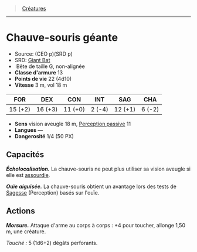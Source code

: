 ﻿---
!MonsterItem
Family: MonsterHD
Type: Bête
Size: G
Alignment: non-alignée
ArmorClass: 13
HitPoints: 22 (4d10)
Speed: 3 m, vol 18 m
Strength: 15 (+2)
Dexterity: 16 (+3)
Constitution: 11 (+0)
Intelligence: ' 2 (-4)'
Wisdom: 12 (+1)
Charisma: ' 6 (-2)'
Senses: vision aveugle 18 m, [Perception passive](hd_abilities_dexterity_perception_passive.md) 11
Languages: —
Challenge: 1/4 (50 PX)
Id: monsters_hd.md#chauve-souris-géante
ParentLink: monsters_hd.md#créatures
Name: Chauve-souris géante
ParentName: Créatures
NameLevel: 1
AltName: '[Giant Bat](srd_monsters_giant_bat.md)'
Source: (CEO p)(SRD p)
Attributes:
  Name: Chauve-souris géante
  Markdown: >+
    # <!--Name-->Chauve-souris géante<!--/Name-->


    - Source: <!--Source-->(CEO p)(SRD p)<!--/Source-->

    - SRD: <!--AltName-->[Giant Bat](srd_monsters_giant_bat.md)<!--/AltName-->

    -  <!--Type-->Bête<!--/Type--> de taille <!--Size-->G<!--/Size-->, <!--Alignment-->non-alignée<!--/Alignment-->

    - **Classe d'armure** <!--ArmorClass-->13<!--/ArmorClass-->

    - **Points de vie** <!--HitPoints-->22 (4d10)<!--/HitPoints-->

    - **Vitesse** <!--Speed-->3 m, vol 18 m<!--/Speed-->


    |FOR|DEX|CON|INT|SAG|CHA|

    |---|---|---|---|---|---|

    |<!--Strength-->15 (+2)<!--/Strength-->|<!--Dexterity-->16 (+3)<!--/Dexterity-->|<!--Constitution-->11 (+0)<!--/Constitution-->|<!--Intelligence--> 2 (-4)<!--/Intelligence-->|<!--Wisdom-->12 (+1)<!--/Wisdom-->|<!--Charisma--> 6 (-2)<!--/Charisma-->|


    - **Sens** <!--Senses-->vision aveugle 18 m, [Perception passive](hd_abilities_dexterity_perception_passive.md) 11<!--/Senses-->

    - **Langues** <!--Languages-->—<!--/Languages-->

    - **Dangerosité** <!--Challenge-->1/4 (50 PX)<!--/Challenge-->


    ## Capacités


    **_Écholocalisation._** La chauve-souris ne peut plus utiliser sa vision aveugle si elle est [assourdie](hd_conditions_assourdi.md).


    **_Ouïe aiguisée._** La chauve-souris obtient un avantage lors des tests de [Sagesse](hd_abilities_wisdom.md) (Perception) basés sur l'ouïe.


    ## Actions


    **_Morsure._** Attaque d'arme au corps à corps : +4 pour toucher, allonge 1,50 m, une créature.


    _Touché :_ 5 (1d6+2) dégâts perforants.

  Source: (CEO p)(SRD p)
  AltName: '[Giant Bat](srd_monsters_giant_bat.md)'
  Type: Bête
  Size: G
  Alignment: non-alignée
  ArmorClass: 13
  HitPoints: 22 (4d10)
  Speed: 3 m, vol 18 m
  Strength: 15 (+2)
  Dexterity: 16 (+3)
  Constitution: 11 (+0)
  Intelligence: ' 2 (-4)'
  Wisdom: 12 (+1)
  Charisma: ' 6 (-2)'
  Senses: vision aveugle 18 m, [Perception passive](hd_abilities_dexterity_perception_passive.md) 11
  Languages: —
  Challenge: 1/4 (50 PX)
AttributesDictionary: >+
  Name: Chauve-souris géante

  Markdown: >+

    # <!--Name-->Chauve-souris géante<!--/Name-->





    - Source: <!--Source-->(CEO p)(SRD p)<!--/Source-->



    - SRD: <!--AltName-->[Giant Bat](srd_monsters_giant_bat.md)<!--/AltName-->



    -  <!--Type-->Bête<!--/Type--> de taille <!--Size-->G<!--/Size-->, <!--Alignment-->non-alignée<!--/Alignment-->



    - **Classe d'armure** <!--ArmorClass-->13<!--/ArmorClass-->



    - **Points de vie** <!--HitPoints-->22 (4d10)<!--/HitPoints-->



    - **Vitesse** <!--Speed-->3 m, vol 18 m<!--/Speed-->





    |FOR|DEX|CON|INT|SAG|CHA|



    |---|---|---|---|---|---|



    |<!--Strength-->15 (+2)<!--/Strength-->|<!--Dexterity-->16 (+3)<!--/Dexterity-->|<!--Constitution-->11 (+0)<!--/Constitution-->|<!--Intelligence--> 2 (-4)<!--/Intelligence-->|<!--Wisdom-->12 (+1)<!--/Wisdom-->|<!--Charisma--> 6 (-2)<!--/Charisma-->|





    - **Sens** <!--Senses-->vision aveugle 18 m, [Perception passive](hd_abilities_dexterity_perception_passive.md) 11<!--/Senses-->



    - **Langues** <!--Languages-->—<!--/Languages-->



    - **Dangerosité** <!--Challenge-->1/4 (50 PX)<!--/Challenge-->





    ## Capacités





    **_Écholocalisation._** La chauve-souris ne peut plus utiliser sa vision aveugle si elle est [assourdie](hd_conditions_assourdi.md).





    **_Ouïe aiguisée._** La chauve-souris obtient un avantage lors des tests de [Sagesse](hd_abilities_wisdom.md) (Perception) basés sur l'ouïe.





    ## Actions





    **_Morsure._** Attaque d'arme au corps à corps : +4 pour toucher, allonge 1,50 m, une créature.





    _Touché :_ 5 (1d6+2) dégâts perforants.



  Source: (CEO p)(SRD p)

  AltName: '[Giant Bat](srd_monsters_giant_bat.md)'

  Type: Bête

  Size: G

  Alignment: non-alignée

  ArmorClass: 13

  HitPoints: 22 (4d10)

  Speed: 3 m, vol 18 m

  Strength: 15 (+2)

  Dexterity: 16 (+3)

  Constitution: 11 (+0)

  Intelligence: ' 2 (-4)'

  Wisdom: 12 (+1)

  Charisma: ' 6 (-2)'

  Senses: vision aveugle 18 m, [Perception passive](hd_abilities_dexterity_perception_passive.md) 11

  Languages: —

  Challenge: 1/4 (50 PX)

---
> [Créatures](hd_monsters.md)

---

# Chauve-souris géante

- Source: (CEO p)(SRD p)
- SRD: [Giant Bat](srd_monsters_giant_bat.md)
-  Bête de taille G, non-alignée
- **Classe d'armure** 13
- **Points de vie** 22 (4d10)
- **Vitesse** 3 m, vol 18 m

|FOR|DEX|CON|INT|SAG|CHA|
|---|---|---|---|---|---|
|15 (+2)|16 (+3)|11 (+0)| 2 (-4)|12 (+1)| 6 (-2)|

- **Sens** vision aveugle 18 m, [Perception passive](hd_abilities_dexterity_perception_passive.md) 11
- **Langues** —
- **Dangerosité** 1/4 (50 PX)

## Capacités

**_Écholocalisation._** La chauve-souris ne peut plus utiliser sa vision aveugle si elle est [assourdie](hd_conditions_assourdi.md).

**_Ouïe aiguisée._** La chauve-souris obtient un avantage lors des tests de [Sagesse](hd_abilities_wisdom.md) (Perception) basés sur l'ouïe.

## Actions

**_Morsure._** Attaque d'arme au corps à corps : +4 pour toucher, allonge 1,50 m, une créature.

_Touché :_ 5 (1d6+2) dégâts perforants.

